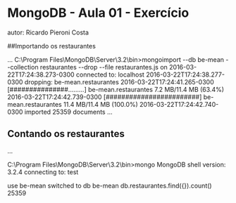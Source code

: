 # MongoDB - Aula 01 - Exercício
autor: Ricardo Pieroni Costa

##Importando os restaurantes

...
C:\Program Files\MongoDB\Server\3.2\bin>mongoimport --db be-mean --collection restaurantes --drop --file restaurantes.js
on
2016-03-22T17:24:38.273-0300    connected to: localhost
2016-03-22T17:24:38.277-0300    dropping: be-mean.restaurantes
2016-03-22T17:24:41.265-0300    [###############.........] be-mean.restaurantes 7.2 MB/11.4 MB (63.4%)
2016-03-22T17:24:42.739-0300    [########################] be-mean.restaurantes 11.4 MB/11.4 MB (100.0%)
2016-03-22T17:24:42.740-0300    imported 25359 documents
...

## Contando os restaurantes

...

C:\Program Files\MongoDB\Server\3.2\bin>mongo
MongoDB shell version: 3.2.4
connecting to: test

use be-mean
switched to db be-mean
db.restaurantes.find({}).count()
25359
